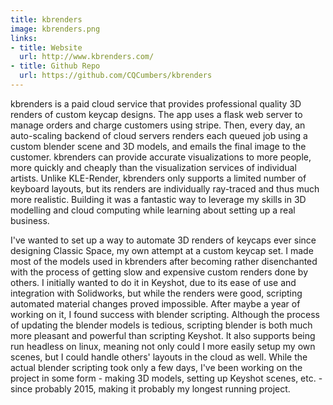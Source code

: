 ```yaml
---
title: kbrenders
image: kbrenders.png
links:
- title: Website
  url: http://www.kbrenders.com/
- title: Github Repo
  url: https://github.com/CQCumbers/kbrenders
---
```


kbrenders is a paid cloud service that provides professional quality 3D renders of custom keycap designs. The app uses a flask web server to manage orders and charge customers using stripe. Then, every day, an auto-scaling backend of cloud servers renders each queued job using a custom blender scene and 3D models, and emails the final image to the customer. kbrenders can provide accurate visualizations to more people, more quickly and cheaply than the visualization services of individual artists. Unlike KLE-Render, kbrenders only supports a limited number of keyboard layouts, but its renders are individually ray-traced and thus much more realistic. Building it was a fantastic way to leverage my skills in 3D modelling and cloud computing while learning about setting up a real business.

I've wanted to set up a way to automate 3D renders of keycaps ever since designing Classic Space, my own attempt at a custom keycap set. I made most of the models used in kbrenders after becoming rather disenchanted with the process of getting slow and expensive custom renders done by others. I initially wanted to do it in Keyshot, due to its ease of use and integration with Solidworks, but while the renders were good, scripting automated material changes proved impossible. After maybe a year of working on it, I found success with blender scripting. Although the process of updating the blender models is tedious, scripting blender is both much more pleasant and powerful than scripting Keyshot. It also supports being run headless on linux, meaning not only could I more easily setup my own scenes, but I could handle others' layouts in the cloud as well. While the actual blender scripting took only a few days, I've been working on the project in some form - making 3D models, setting up Keyshot scenes, etc. - since probably 2015, making it probably my longest running project.
